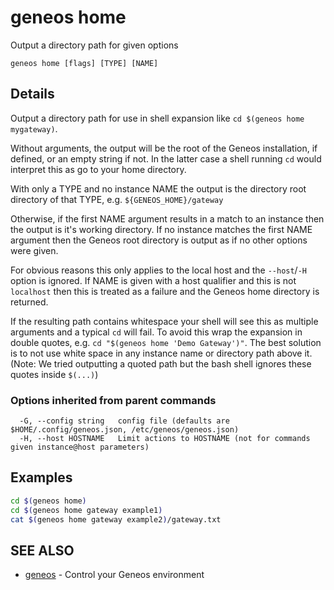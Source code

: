 # geneos home

Output a directory path for given options

```text
geneos home [flags] [TYPE] [NAME]
```

## Details

Output a directory path for use in shell expansion like `cd $(geneos
home mygateway)`.

Without arguments, the output will be the root of the Geneos
installation, if defined, or an empty string if not. In the latter
case a shell running `cd` would interpret this as go to your home
directory.

With only a TYPE and no instance NAME the output is the directory
root directory of that TYPE, e.g. `${GENEOS_HOME}/gateway`

Otherwise, if the first NAME argument results in a match to an instance
then the output is it's working directory. If no instance matches the
first NAME argument then the Geneos root directory is output as if no
other options were given.

For obvious reasons this only applies to the local host and the
`--host`/`-H` option is ignored. If NAME is given with a host
qualifier and this is not `localhost` then this is treated as a
failure and the Geneos home directory is returned.

If the resulting path contains whitespace your shell will see this as
multiple arguments and a typical `cd` will fail. To avoid this wrap
the expansion in double quotes, e.g. `cd "$(geneos home 'Demo
Gateway')"`. The best solution is to not use white space in any
instance name or directory path above it. (Note: We tried outputting
a quoted path but the bash shell ignores these quotes inside
`$(...)`)

### Options inherited from parent commands

```text
  -G, --config string   config file (defaults are $HOME/.config/geneos.json, /etc/geneos/geneos.json)
  -H, --host HOSTNAME   Limit actions to HOSTNAME (not for commands given instance@host parameters)
```

## Examples

```bash
cd $(geneos home)
cd $(geneos home gateway example1)
cat $(geneos home gateway example2)/gateway.txt
```

## SEE ALSO

* [geneos](geneos.md)	 - Control your Geneos environment
